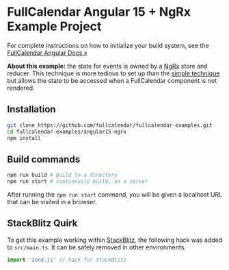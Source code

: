 
# FullCalendar Angular 15 + NgRx Example Project

For complete instructions on how to initialize your build system, see the [FullCalendar Angular Docs &raquo;](https://fullcalendar.io/docs/angular)

**About this example:** the state for events is owned by a [NgRx](https://ngrx.io/) store and reducer. This technique is more tedious to set up than the [simple technique](../angular15) but allows the state to be accessed when a FullCalendar component is not rendered.

## Installation

```bash
git clone https://github.com/fullcalendar/fullcalendar-examples.git
cd fullcalendar-examples/angular15-ngrx
npm install
```

## Build commands

```bash
npm run build # build to a directory
npm run start # continously build, as a server
```

After running the `npm run start` command, you will be given a localhost URL that can be visited in a browser.

## StackBlitz Quirk

To get this example working within [StackBlitz](https://stackblitz.com/), the following hack was added to `src/main.ts`. It can be safely removed in other environments.

```ts
import 'zone.js' // hack for StackBlitz
```
